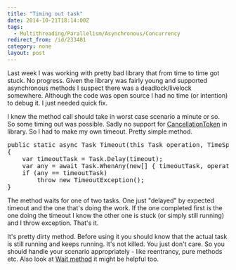 ```yaml
---
title: "Timing out task"
date: 2014-10-21T18:14:00Z
tags:
  - Multithreading/Parallelism/Asynchronous/Concurrency
redirect_from: /id/233481
category: none
layout: post
---
```

Last week I was working with pretty bad library that from time to time got stuck. No progress. Given the library was fairly young and supported asynchronous methods I suspect there was a deadlock/livelock somewhere. Although the code was open source I had no time (or intention) to debug it. I just needed quick fix.

<!-- excerpt -->

I knew the method call should take in worst case scenario a minute or so. So some timing out was possible. Sadly no support for [CancellationToken][1] in library. So I had to make my own timeout. Pretty simple method.

<pre class="brush:csharp">
public static async Task Timeout(this Task operation, TimeSpan timeout)
{
	var timeoutTask = Task.Delay(timeout);
	var any = await Task.WhenAny(new[] { timeoutTask, operation }).ConfigureAwait(false);
	if (any == timeoutTask)
		throw new TimeoutException();
}
</pre>

The method waits for one of two tasks. One just "delayed" by expected timeout and the one that's doing the work. If the one completed first is the one doing the timeout I know the other one is stuck (or simply still running) and I throw exception. That's it.

It's pretty dirty method. Before using it you should know that the actual task is still running and keeps running. It's not killed. You just don't care. So you should handle your scenario appropriately - like reentrancy, pure methods etc. Also look at [Wait method][2] it might be helpful too.

[1]: http://msdn.microsoft.com/en-us/library/system.threading.cancellationtoken(v=vs.110).aspx
[2]: http://msdn.microsoft.com/en-us/library/dd235606(v=vs.110).aspx